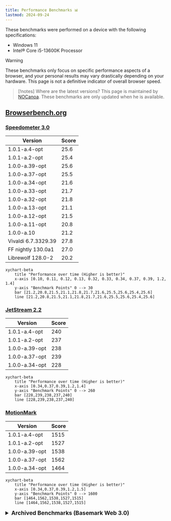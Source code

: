```yaml
---
title: Performance Benchmarks 📊
lastmod: 2024-09-24
---
```


These benchmarks were performed on a device with the following specifications:
* Windows 11
* Intel® Core i5-13600K Processor

> [!warning]
> These benchmarks only focus on specific performance aspects of a browser, and your personal results may vary drastically depending on your hardware.
> This page is not a definitive indicator of overall browser speed.

> [!notes] Where are the latest versions?
> This page is maintained by [NOCanoa](https://github.com/NOCanoa). These benchmarks are only updated when he is available.

## [Browserbench.org](https://browserbench.org/)

### [Speedometer 3.0](https://browserbench.org/Speedometer3.0/)

| Version | Score |
|-----------|-----|
| 1.0.1-a.4-opt | 25.6 |
| 1.0.1-a.2-opt | 25.4 |
| 1.0.0-a.39-opt | 25.6 |
| 1.0.0-a.37-opt | 25.5 |
| 1.0.0-a.34-opt | 21.6 |
| 1.0.0-a.33-opt | 21.7 |
| 1.0.0-a.32-opt | 21.8 |
| 1.0.0-a.13-opt | 21.1   |
| 1.0.0-a.12-opt | 21.5   |
| 1.0.0-a.11-opt | 20.8   |
| 1.0.0-a.10 | 21.2 |
| Vivaldi 6.7.3329.39| 27.8 |
| FF nightly 130.0a1 | 27.0 |
| Librewolf 128.0-2 | 20.2 |

```mermaid
xychart-beta
    title "Performance over time (Higher is better)"
    x-axis [0.10, 0.11, 0.12, 0.13, 0.32, 0.33, 0.34, 0.37, 0.39, 1.2, 1.4]
    y-axis "Benchmark Points" 0 --> 30
    bar [21.2,20.8,21.5,21.1,21.8,21.7,21.6,25.5,25.6,25.4,25.6]
    line [21.2,20.8,21.5,21.1,21.8,21.7,21.6,25.5,25.6,25.4,25.6]
```

### [JetStream 2.2](https://browserbench.org/JetStream/)

| Version | Score |
|-----------|-----|
| 1.0.1-a.4-opt | 240 |
| 1.0.1-a.2-opt | 237 |
| 1.0.0-a.39-opt | 238 |
| 1.0.0-a.37-opt | 239 |
| 1.0.0-a.34-opt | 228 |

```mermaid
xychart-beta
    title "Performance over time (Higher is better)"
    x-axis [0.34,0.37,0.39,1.2,1.4]
    y-axis "Benchmark Points" 0 --> 260
    bar [228,239,238,237,240]
    line [228,239,238,237,240]
```

### [MotionMark](https://browserbench.org/MotionMark1.3.1/)

| Version | Score |
|-----------|-----|
| 1.0.1-a.4-opt | 1515 |
| 1.0.1-a.2-opt | 1527 |
| 1.0.0-a.39-opt | 1538 |
| 1.0.0-a.37-opt | 1562 |
| 1.0.0-a.34-opt | 1464 |

```mermaid
xychart-beta
    title "Performance over time (Higher is better)"
    x-axis [0.34,0.37,0.39,1.2,1.5]
    y-axis "Benchmark Points" 0 --> 1600
    bar [1464,1562,1538,1527,1515]
    line [1464,1562,1538,1527,1515]
```


<style>
/* Add spacing between each details section */
details {
    margin-bottom: 20px; /* Adjust this value to increase or decrease spacing */
}

/* Style the summary to make it stand out */
summary {
    font-size: 1.25em;
    font-weight: bold;
    cursor: pointer; /* Changes cursor to pointer when hovering over summary */
}

/* Add spacing between the summary and the content */
details > summary + * {
    margin-top: 10px; 
}
</style>

<details>
<summary>Archived Benchmarks (Basemark Web 3.0)</summary>

## [Basemark Web 3.0](https://web.basemark.com/)

| Version   | Score  |CSS | HTML5 | Page Responsiveness |
|-----------|-----|-----|-------|------------------------------|
| 1.0.0-a.X| --- | --- | --- | --- | --- |
| 1.0.0-a.34-opt | 1920 | 59% | 91% | 91% | 76% |
| 1.0.0-a.33-opt | 1957 | 59% | 91% | 91% | 76% |
| 1.0.0-a.32-opt | 1732 | 59% | 91% | 90% | 76% |
| 1.0.0-a.15-opt | 2141 | 59% | 91% | 90% | 76% |
| 1.0.0-a.13-opt | 1658 | 59% | 91% | 90% | 76% |
| 1.0.0-a.12-opt | 1874 | 59% | 91% | 91% | 76% |
| 1.0.0-a.11-opt | 1678 | 59% | 91% | 91% | 76% |
| 1.0.0-a.10 | 1660 | 59% | 91% | 91% | 76% |
| 1.0.0-a.9 | 470 | ---  | --- | ---  | ---  |
| 1.0.0-a.8 | 446.74  | 59% | 91%   | 96%                          |
| 1.0.0-a.7 | 1964.43 | 59% | 91%   | 91%                          |
| 1.0.0-a.6 | 1747.98 | 59% | 91%   | 91%                          |
| 1.0.0-a.4 | 470.49  | 59% | 91%   | 97%                          |
| 1.0.0-a.3 | 475.52  |59% | 91%   | 97%                           |
| Librewolf 128.0-2 | 1953.65 | 59.66% | 89.01%   | 91.72%        |
| FF nightly 130.0a1 | 1912.77 | 59.66% | 90.91%  | 91.72%        |


```mermaid
xychart-beta
    title "Performance over time (Higher is better)"
    x-axis [.3, .4, .6, .7, .8, .9, .10, .11, .12, .13, .15, .32, .33, .34]
    y-axis "Benchmark Points" 0 --> 2100
    bar [475.52, 470.49, 1747.98, 1964.43, 446.74, 470, 1660.89, 1678.49, 1874.49, 1658.87, 2141.63, 1732, 1957, 1920]
    line [475.52, 470.49, 1747.98, 1964.43, 446.74, 470, 1660.89, 1678.49, 1874.49, 1658.87, 2141.63, 1732, 1957, 1920]
```

</details>


